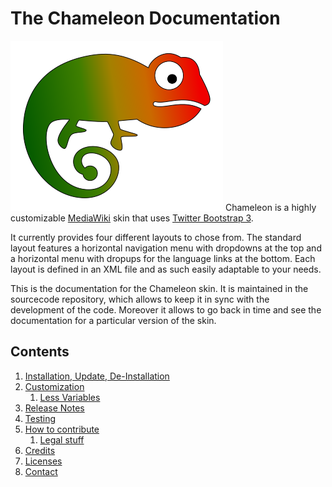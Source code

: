# The Chameleon Documentation

![Chameleon Skin Logo](Chameleon.svg?raw=true) Chameleon is a highly
customizable [MediaWiki][mw] skin that uses [Twitter Bootstrap 3][twbs].

It currently provides four different layouts to chose from. The standard layout
features a horizontal navigation menu with dropdowns at the top and a horizontal
menu with dropups for the language links at the bottom. Each layout is defined
in an XML file and as such easily adaptable to your needs.

This is the documentation for the Chameleon skin. It is maintained in the
sourcecode repository, which allows to keep it in sync with the development of
the code. Moreover it allows to go back in time and see the documentation for a
particular version of the skin.

## Contents
1. [Installation, Update, De-Installation](installation.md)
2. [Customization](customization.md)
   1. [Less Variables](variables.md)
3. [Release Notes](release-notes.md)
4. [Testing](testing.md)
5. [How to contribute](contribute.md)
   1. [Legal stuff](legal.md)
6. [Credits](credits.md)
7. [Licenses](copying.md)
8. [Contact](contact.md)

[mw]: https://www.mediawiki.org/
[twbs]: http://getbootstrap.com/

